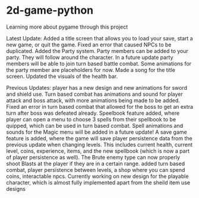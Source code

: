 # 2d-game-python
Learning more about pygame through this project

Latest Update: Added a title screen that allows you to load your save, start a new game, or quit the game. Fixed an error that caused NPCs to be duplicated. Added the Party system. Party members can be added to your party. They will follow around the character. In a future update party members will be able to join turn based battle combat. Some animations for the party member are placeholders for now. Made a song for the title screen. Updated the visuals of the health bar.

Previous Updates:  player has a new design and new animations for sword and shield use. Turn based combat has animations and sound for player attack and boss attack, with more animations being made to be added. Fixed an error in turn based combat that allowed for the boss to get an extra turn after boss was defeated already. Speelbook feature added, where player can open a menu to choose 3 spells from their spellbook to be quipped, which can be used in turn based combat. Spell animations and sounds for the Magic menu will be added in a future update! A save game feature is added, where the game will save player persistence data from the previous update when changing levels. This includes current health, current level, coins, experience, items, and the new spellbook (which is now a part of player persistence as well). The Brute enemy type can now properly shoot Blasts at the player if they are in a certain range.
added turn based combat, player persistence between levels, a shop where you can spend coins, interactable npcs. Currently working on new design for the playable character, which is almost fully implemented apart from the sheild item use designs